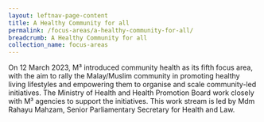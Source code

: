 ```yaml
---
layout: leftnav-page-content
title: A Healthy Community for all
permalink: /focus-areas/a-healthy-community-for-all/
breadcrumb: A Healthy Community for all
collection_name: focus-areas
---
```



On 12 March 2023, M³ introduced community health as its fifth focus area, with the aim to rally the Malay/Muslim community in promoting healthy living lifestyles and empowering them to organise and scale community-led initiatives. The Ministry of Health and Health Promotion Board work closely with M³ agencies to support the initiatives. This work stream is led by Mdm Rahayu Mahzam, Senior Parliamentary Secretary for Health and Law. 
